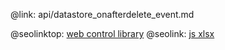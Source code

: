 @link: api/datastore_onafterdelete_event.md

@seolinktop: [web control library](https://webix.com)
@seolink: [js xlsx](https://webix.com/widget/excel_viewer/)